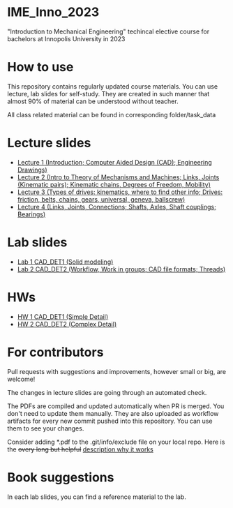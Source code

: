 # IME_Inno_2023
"Introduction to Mechanical Engineering" techincal elective course for bachelors at Innopolis University in 2023

# How to use

This repository contains regularly updated course materials. You can use lecture, lab slides for self-study. They are created in such manner that almost 90% of material can be understood without teacher.

All class related material can be found in corresponding folder/task_data

# Lecture slides
* [Lecture 1 (Introduction; Computer Aided Design (CAD); Engineering Drawings)](https://github.com/Lupasic/IME_Inno_2023/blob/main/lectures/1/IME_lec1.pdf)
* [Lecture 2 (Intro to Theory of Mechanisms and Machines; Links, Joints (Kinematic pairs); Kinematic chains, Degrees of Freedom, Mobility)](https://github.com/Lupasic/IME_Inno_2023/blob/main/lectures/2/IME_lec2.pdf) 
* [Lecture 3 (Types of drives: kinematics, where to find other info; Drives: friction, belts, chains, gears, universal, geneva, ballscrew)](https://github.com/Lupasic/IME_Inno_2023/blob/main/lectures/3/IME_lec3.pdf)
* [Lecture 4 (Links, Joints, Connections; Shafts, Axles, Shaft couplings; Bearings)](https://github.com/Lupasic/IME_Inno_2023/blob/main/lectures/4/IME_lec4.pdf)
<!-- * [Lecture 5 (Motor sizing (selection))](https://github.com/Lupasic/IME_Inno_2023/blob/main/lectures/5/IME_lec5.pdf)
* [Lecture 6 (Problems of description and compensation of kinetic friction in robotics)](https://github.com/Lupasic/IME_Inno_2023/blob/main/lectures/6/IME_lec6.pdf)
* [Lecture 7 (Synthesis of planar mechanisms)](https://github.com/Lupasic/IME_Inno_2023/blob/main/lectures/7/IME_lec7.pdf)
* [Lecture 8 (Connections: Detachable (Threaded, Keyed, ...); Permanent (Riveting, Welding, ...))](https://github.com/Lupasic/IME_Inno_2023/blob/main/lectures/8/IME_lec8.pdf)
* [Lecture 9 (Engineering Materials: Steel, Bronze, Aluminum, Titanium, Composites)](https://github.com/Lupasic/IME_Inno_2023/blob/main/lectures/9/IME_lec9.pdf)
* [Lecture 10 (Design Thinking and Manufacturing)](https://github.com/Lupasic/IME_Inno_2023/blob/main/lectures/10/IME_lec10.pdf)
* [Lecture 11 (Basics of FDM Printing)](https://github.com/Lupasic/IME_Inno_2023/blob/main/lectures/11/IME_lec11.pdf)
* [Lecture 12 (Overview of Strength of Materials)](https://github.com/Lupasic/IME_Inno_2023/blob/main/lectures/12/IME_lec12.pdf)
* [Lecture 13 (Finite Difference Method; Finite Element Method)](https://github.com/Lupasic/IME_Inno_2023/blob/main/lectures/13/IME_lec13.pdf) -->

# Lab slides
* [Lab 1 CAD_DET1 (Solid modeling)](https://github.com/Lupasic/IME_Inno_2023/blob/main/labs/CAD_DET1/IME_CAD_DET1.pdf)
* [Lab 2 CAD_DET2 (Workflow, Work in groups; CAD file formats; Threads)](https://github.com/Lupasic/IME_Inno_2023/blob/main/labs/CAD_DET2/IME_CAD_DET2.pdf) 
<!-- * [Lab 3 CAD_ASM1 (Bottom-Up approach; Basics)](https://github.com/Lupasic/IME_Inno_2023/blob/main/labs/CAD_ASM1/IME_CAD_ASM1.pdf)
* [Lab 4 CAD_ASM2 (Top - Down approach: WAVE; Assembly Load Options; GOST Naming convection; Common Parts Library; Sequence (<Dis>Assembling animation))](https://github.com/Lupasic/IME_Inno_2023/blob/main/labs/CAD_ASM2/IME_CAD_ASM2.pdf)
* [Lab 5 CAE_DYN1 (Introduction to CAE; Animation Designer; Mechatronics Concept Designer; Motion; Measure; Interference; Density; Assign Materials)](https://github.com/Lupasic/IME_Inno_2023/blob/main/labs/CAE_DYN1/IME_CAE_DYN1.pdf)
* [Lab 6-7 CAE_DYN2 (Motion Analysis, Part 2)](https://github.com/Lupasic/IME_Inno_2023/blob/main/labs/CAE_DYN2/IME_CAE_DYN2.pdf)
* [Lab 8 CAD_REN1 (Render)](https://github.com/Lupasic/IME_Inno_2023/blob/main/labs/CAD_REN1/IME_CAD_REN1.pdf)
* [Lab 9 MAN1 (How to create such parts?)](https://github.com/Lupasic/IME_Inno_2023/blob/main/labs/MAN1/IME_MAN1.pdf)
* [Lab 10-11 CAE_STR1 (Stress Analysis)](https://github.com/Lupasic/IME_Inno_2023/blob/main/labs/CAE_STR1/IME_CAE_STR1.pdf) -->

# HWs
* [HW 1 CAD_DET1 (Simple Detail)](https://github.com/Lupasic/IME_Inno_2023/blob/main/HWs/HW_CAD_DET1/IME_HW_CAD_DET1.pdf)
* [HW 2 CAD_DET2 (Complex Detail)](https://github.com/Lupasic/IME_Inno_2023/blob/main/HWs/HW_CAD_DET2/IME_HW_CAD_DET2.pdf) 
<!-- * [HW 3 CAD_ASM1 (Simple Assembly)](https://github.com/Lupasic/IME_Inno_2023/blob/main/HWs/HW_CAD_ASM1/IME_HW_CAD_ASM1.pdf)
* [HW 4 CAD_ASM2 (Complex Assembly)](https://github.com/Lupasic/IME_Inno_2023/blob/main/HWs/HW_CAD_ASM2/IME_HW_CAD_ASM2.pdf)
* [HW 5 CAE_DYN1 (Inverse Dynamics Problem)](https://github.com/Lupasic/IME_Inno_2023/blob/main/HWs/HW_CAE_DYN1/IME_HW_CAE_DYN1.pdf)
* [HW 6 CAE_DYN2 (Motion Analysis)](https://github.com/Lupasic/IME_Inno_2023/blob/main/HWs/HW_CAE_DYN2/IME_HW_CAE_DYN2.pdf)
* [HW 7 CAD_REN1 (Render)](https://github.com/Lupasic/IME_Inno_2023/blob/main/HWs/HW_CAD_REN1/IME_HW_CAD_REN1.pdf)
* [HW 8 CAE_STR1 (Stress Analysis)](https://github.com/Lupasic/IME_Inno_2023/blob/main/HWs/HW_CAE_STR1/IME_HW_CAE_STR1.pdf)
* [HW 9 CAE_STR2 (Unsteady Heat Transfer Problem)](https://github.com/Lupasic/IME_Inno_2023/blob/main/HWs/HW_CAE_STR2/IME_HW_CAE_STR2.pdf) -->

# For contributors

Pull requests with suggestions and improvements, however small or big, are welcome!

The changes in lecture slides are going through an automated check.

The PDFs are compiled and updated automatically when PR is merged. You don't need to update them manually. They are also uploaded as workflow artifacts for every new commit pushed into this repository. You can use them to see your changes.
 
Consider adding \*.pdf to the .git/info/exclude file on your local repo. Here is the ~~overy long but helpful~~ [description why it works](https://medium.com/@dave_lunny/exclude-files-from-git-without-committing-changes-to-gitignore-986fa712e78d)

# Book suggestions
In each lab slides, you can find a reference material to the lab.
